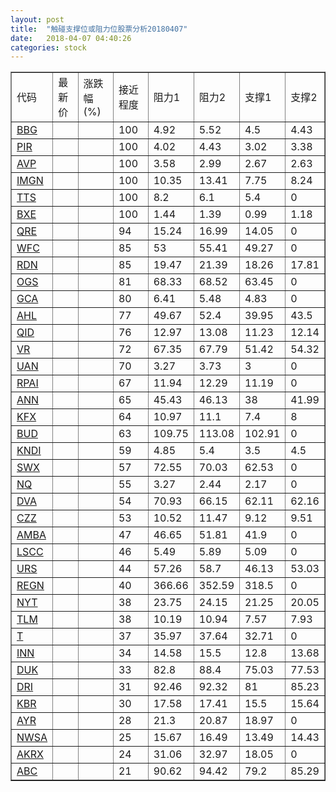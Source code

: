 ```yaml
---
layout: post
title:  "触碰支撑位或阻力位股票分析20180407"
date:   2018-04-07 04:40:26
categories: stock
---
```

<script type="text/javascript">
var stockList = []
stockList.push('gb_bbg');
stockList.push('gb_pir');
stockList.push('gb_avp');
stockList.push('gb_imgn');
stockList.push('gb_tts');
stockList.push('gb_bxe');
stockList.push('gb_qre');
stockList.push('gb_wfc');
stockList.push('gb_rdn');
stockList.push('gb_ogs');
stockList.push('gb_gca');
stockList.push('gb_ahl');
stockList.push('gb_qid');
stockList.push('gb_vr');
stockList.push('gb_uan');
stockList.push('gb_rpai');
stockList.push('gb_ann');
stockList.push('gb_kfx');
stockList.push('gb_bud');
stockList.push('gb_kndi');
stockList.push('gb_swx');
stockList.push('gb_nq');
stockList.push('gb_dva');
stockList.push('gb_czz');
stockList.push('gb_amba');
stockList.push('gb_lscc');
stockList.push('gb_urs');
stockList.push('gb_regn');
stockList.push('gb_nyt');
stockList.push('gb_tlm');
stockList.push('gb_t');
stockList.push('gb_inn');
stockList.push('gb_duk');
stockList.push('gb_dri');
stockList.push('gb_kbr');
stockList.push('gb_ayr');
stockList.push('gb_nwsa');
stockList.push('gb_akrx');
stockList.push('gb_abc');
</script>
<table border="1">
 <tr>
 <td>代码</td>
 <td>最新价</td>
 <td>涨跌幅(%)</td>
 <td>接近程度</td>
 <td>阻力1</td>
 <td>阻力2</td>
 <td>支撑1</td>
 <td>支撑2</td>
</tr>
  <tr id="bbg" class="red">
  <td><a href="http://stock.finance.sina.com.cn/usstock/quotes/BBG.html" target="_blank">BBG</a></td><td></td><td></td><td>100</td><td>4.92</td><td>5.52</td><td>4.5</td><td>4.43</td></tr>
  <tr id="pir" class="green">
  <td><a href="http://stock.finance.sina.com.cn/usstock/quotes/PIR.html" target="_blank">PIR</a></td><td></td><td></td><td>100</td><td>4.02</td><td>4.43</td><td>3.02</td><td>3.38</td></tr>
  <tr id="avp" class="red">
  <td><a href="http://stock.finance.sina.com.cn/usstock/quotes/AVP.html" target="_blank">AVP</a></td><td></td><td></td><td>100</td><td>3.58</td><td>2.99</td><td>2.67</td><td>2.63</td></tr>
  <tr id="imgn" class="red">
  <td><a href="http://stock.finance.sina.com.cn/usstock/quotes/IMGN.html" target="_blank">IMGN</a></td><td></td><td></td><td>100</td><td>10.35</td><td>13.41</td><td>7.75</td><td>8.24</td></tr>
  <tr id="tts" class="red">
  <td><a href="http://stock.finance.sina.com.cn/usstock/quotes/TTS.html" target="_blank">TTS</a></td><td></td><td></td><td>100</td><td>8.2</td><td>6.1</td><td>5.4</td><td>0</td></tr>
  <tr id="bxe" class="red">
  <td><a href="http://stock.finance.sina.com.cn/usstock/quotes/BXE.html" target="_blank">BXE</a></td><td></td><td></td><td>100</td><td>1.44</td><td>1.39</td><td>0.99</td><td>1.18</td></tr>
  <tr id="qre" class="red">
  <td><a href="http://stock.finance.sina.com.cn/usstock/quotes/QRE.html" target="_blank">QRE</a></td><td></td><td></td><td>94</td><td>15.24</td><td>16.99</td><td>14.05</td><td>0</td></tr>
  <tr id="wfc" class="red">
  <td><a href="http://stock.finance.sina.com.cn/usstock/quotes/WFC.html" target="_blank">WFC</a></td><td></td><td></td><td>85</td><td>53</td><td>55.41</td><td>49.27</td><td>0</td></tr>
  <tr id="rdn" class="red">
  <td><a href="http://stock.finance.sina.com.cn/usstock/quotes/RDN.html" target="_blank">RDN</a></td><td></td><td></td><td>85</td><td>19.47</td><td>21.39</td><td>18.26</td><td>17.81</td></tr>
  <tr id="ogs" class="red">
  <td><a href="http://stock.finance.sina.com.cn/usstock/quotes/OGS.html" target="_blank">OGS</a></td><td></td><td></td><td>81</td><td>68.33</td><td>68.52</td><td>63.45</td><td>0</td></tr>
  <tr id="gca" class="green">
  <td><a href="http://stock.finance.sina.com.cn/usstock/quotes/GCA.html" target="_blank">GCA</a></td><td></td><td></td><td>80</td><td>6.41</td><td>5.48</td><td>4.83</td><td>0</td></tr>
  <tr id="ahl" class="green">
  <td><a href="http://stock.finance.sina.com.cn/usstock/quotes/AHL.html" target="_blank">AHL</a></td><td></td><td></td><td>77</td><td>49.67</td><td>52.4</td><td>39.95</td><td>43.5</td></tr>
  <tr id="qid" class="green">
  <td><a href="http://stock.finance.sina.com.cn/usstock/quotes/QID.html" target="_blank">QID</a></td><td></td><td></td><td>76</td><td>12.97</td><td>13.08</td><td>11.23</td><td>12.14</td></tr>
  <tr id="vr" class="green">
  <td><a href="http://stock.finance.sina.com.cn/usstock/quotes/VR.html" target="_blank">VR</a></td><td></td><td></td><td>72</td><td>67.35</td><td>67.79</td><td>51.42</td><td>54.32</td></tr>
  <tr id="uan" class="red">
  <td><a href="http://stock.finance.sina.com.cn/usstock/quotes/UAN.html" target="_blank">UAN</a></td><td></td><td></td><td>70</td><td>3.27</td><td>3.73</td><td>3</td><td>0</td></tr>
  <tr id="rpai" class="red">
  <td><a href="http://stock.finance.sina.com.cn/usstock/quotes/RPAI.html" target="_blank">RPAI</a></td><td></td><td></td><td>67</td><td>11.94</td><td>12.29</td><td>11.19</td><td>0</td></tr>
  <tr id="ann" class="red">
  <td><a href="http://stock.finance.sina.com.cn/usstock/quotes/ANN.html" target="_blank">ANN</a></td><td></td><td></td><td>65</td><td>45.43</td><td>46.13</td><td>38</td><td>41.99</td></tr>
  <tr id="kfx" class="green">
  <td><a href="http://stock.finance.sina.com.cn/usstock/quotes/KFX.html" target="_blank">KFX</a></td><td></td><td></td><td>64</td><td>10.97</td><td>11.1</td><td>7.4</td><td>8</td></tr>
  <tr id="bud" class="red">
  <td><a href="http://stock.finance.sina.com.cn/usstock/quotes/BUD.html" target="_blank">BUD</a></td><td></td><td></td><td>63</td><td>109.75</td><td>113.08</td><td>102.91</td><td>0</td></tr>
  <tr id="kndi" class="red">
  <td><a href="http://stock.finance.sina.com.cn/usstock/quotes/KNDI.html" target="_blank">KNDI</a></td><td></td><td></td><td>59</td><td>4.85</td><td>5.4</td><td>3.5</td><td>4.5</td></tr>
  <tr id="swx" class="red">
  <td><a href="http://stock.finance.sina.com.cn/usstock/quotes/SWX.html" target="_blank">SWX</a></td><td></td><td></td><td>57</td><td>72.55</td><td>70.03</td><td>62.53</td><td>0</td></tr>
  <tr id="nq" class="green">
  <td><a href="http://stock.finance.sina.com.cn/usstock/quotes/NQ.html" target="_blank">NQ</a></td><td></td><td></td><td>55</td><td>3.27</td><td>2.44</td><td>2.17</td><td>0</td></tr>
  <tr id="dva" class="green">
  <td><a href="http://stock.finance.sina.com.cn/usstock/quotes/DVA.html" target="_blank">DVA</a></td><td></td><td></td><td>54</td><td>70.93</td><td>66.15</td><td>62.11</td><td>62.16</td></tr>
  <tr id="czz" class="red">
  <td><a href="http://stock.finance.sina.com.cn/usstock/quotes/CZZ.html" target="_blank">CZZ</a></td><td></td><td></td><td>53</td><td>10.52</td><td>11.47</td><td>9.12</td><td>9.51</td></tr>
  <tr id="amba" class="red">
  <td><a href="http://stock.finance.sina.com.cn/usstock/quotes/AMBA.html" target="_blank">AMBA</a></td><td></td><td></td><td>47</td><td>46.65</td><td>51.81</td><td>41.9</td><td>0</td></tr>
  <tr id="lscc" class="red">
  <td><a href="http://stock.finance.sina.com.cn/usstock/quotes/LSCC.html" target="_blank">LSCC</a></td><td></td><td></td><td>46</td><td>5.49</td><td>5.89</td><td>5.09</td><td>0</td></tr>
  <tr id="urs" class="green">
  <td><a href="http://stock.finance.sina.com.cn/usstock/quotes/URS.html" target="_blank">URS</a></td><td></td><td></td><td>44</td><td>57.26</td><td>58.7</td><td>46.13</td><td>53.03</td></tr>
  <tr id="regn" class="green">
  <td><a href="http://stock.finance.sina.com.cn/usstock/quotes/REGN.html" target="_blank">REGN</a></td><td></td><td></td><td>40</td><td>366.66</td><td>352.59</td><td>318.5</td><td>0</td></tr>
  <tr id="nyt" class="red">
  <td><a href="http://stock.finance.sina.com.cn/usstock/quotes/NYT.html" target="_blank">NYT</a></td><td></td><td></td><td>38</td><td>23.75</td><td>24.15</td><td>21.25</td><td>20.05</td></tr>
  <tr id="tlm" class="green">
  <td><a href="http://stock.finance.sina.com.cn/usstock/quotes/TLM.html" target="_blank">TLM</a></td><td></td><td></td><td>38</td><td>10.19</td><td>10.94</td><td>7.57</td><td>7.93</td></tr>
  <tr id="t" class="red">
  <td><a href="http://stock.finance.sina.com.cn/usstock/quotes/T.html" target="_blank">T</a></td><td></td><td></td><td>37</td><td>35.97</td><td>37.64</td><td>32.71</td><td>0</td></tr>
  <tr id="inn" class="green">
  <td><a href="http://stock.finance.sina.com.cn/usstock/quotes/INN.html" target="_blank">INN</a></td><td></td><td></td><td>34</td><td>14.58</td><td>15.5</td><td>12.8</td><td>13.68</td></tr>
  <tr id="duk" class="green">
  <td><a href="http://stock.finance.sina.com.cn/usstock/quotes/DUK.html" target="_blank">DUK</a></td><td></td><td></td><td>33</td><td>82.8</td><td>88.4</td><td>75.03</td><td>77.53</td></tr>
  <tr id="dri" class="green">
  <td><a href="http://stock.finance.sina.com.cn/usstock/quotes/DRI.html" target="_blank">DRI</a></td><td></td><td></td><td>31</td><td>92.46</td><td>92.32</td><td>81</td><td>85.23</td></tr>
  <tr id="kbr" class="green">
  <td><a href="http://stock.finance.sina.com.cn/usstock/quotes/KBR.html" target="_blank">KBR</a></td><td></td><td></td><td>30</td><td>17.58</td><td>17.41</td><td>15.5</td><td>15.64</td></tr>
  <tr id="ayr" class="red">
  <td><a href="http://stock.finance.sina.com.cn/usstock/quotes/AYR.html" target="_blank">AYR</a></td><td></td><td></td><td>28</td><td>21.3</td><td>20.87</td><td>18.97</td><td>0</td></tr>
  <tr id="nwsa" class="red">
  <td><a href="http://stock.finance.sina.com.cn/usstock/quotes/NWSA.html" target="_blank">NWSA</a></td><td></td><td></td><td>25</td><td>15.67</td><td>16.49</td><td>13.49</td><td>14.43</td></tr>
  <tr id="akrx" class="green">
  <td><a href="http://stock.finance.sina.com.cn/usstock/quotes/AKRX.html" target="_blank">AKRX</a></td><td></td><td></td><td>24</td><td>31.06</td><td>32.97</td><td>18.05</td><td>0</td></tr>
  <tr id="abc" class="green">
  <td><a href="http://stock.finance.sina.com.cn/usstock/quotes/ABC.html" target="_blank">ABC</a></td><td></td><td></td><td>21</td><td>90.62</td><td>94.42</td><td>79.2</td><td>85.29</td></tr>
</table>
